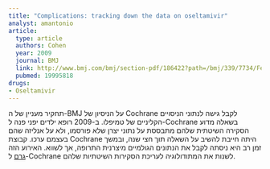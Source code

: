 ```yaml
---
title: "Complications: tracking down the data on oseltamivir"
analyst: amantonio
article:
  type: article
  authors: Cohen
  year: 2009
  journal: BMJ
  link: http://www.bmj.com/bmj/section-pdf/186422?path=/bmj/339/7734/Feature.full.pdf
  pubmed: 19995818
drugs:
- Oseltamivir
---
```


תחקיר מעניין של ה-BMJ על הניסיון של Cochrane לקבל גישה לנתוני הניסויים הקליניים של טמיפלו.
ב-2009 רופא ילדים יפני פנה ל-Cochrane בשאלה מדוע הסקירה השיטתית שלהם מתבססת על נתוני יצרן שלא פורסמו, ולא על אנליזה שהם בעצמם ערכו. קבוצת Cochrane היתה חייבת להשיב על השאלה תוך חצי שנה, ובמשך זמן רב היא ניסתה לקבל את הנתונים הגולמיים מיצרנית התרופה, אך לשווא.
האירוע הזה [גרם](https://www.youtube.com/watch?v=CU3PsTd5Bg0) ל-Cochrane לשנות את המתודולוגיה לעריכת הסקירות השיטתיות שלהם.
